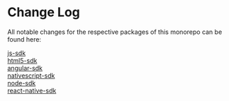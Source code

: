# Change Log
All notable changes for the respective packages of this monorepo can be found here:

[js-sdk](https://github.com/Kinvey/js-sdk/blob/master/packages/js-sdk/CHANGELOG.md)<br/>
[html5-sdk](https://github.com/Kinvey/js-sdk/blob/master/packages/html5-sdk/CHANGELOG.md)<br/>
[angular-sdk](https://github.com/Kinvey/js-sdk/blob/master/packages/angular-sdk/CHANGELOG.md)<br/>
[nativescript-sdk](https://github.com/Kinvey/js-sdk/blob/master/packages/nativescript-sdk/CHANGELOG.md)<br/>
[node-sdk](https://github.com/Kinvey/js-sdk/blob/master/packages/node-sdk/CHANGELOG.md)<br/>
[react-native-sdk](https://github.com/Kinvey/js-sdk/blob/master/packages/react-native-sdk/CHANGELOG.md)<br/>